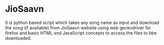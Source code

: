 # JioSaavn
It is python based script which takes any song name as input and download the song (if available) from JioSaavn website using web geckodriver for firefox and basic HTML and JavaScript concepts to access the files to bbe downloaded.
